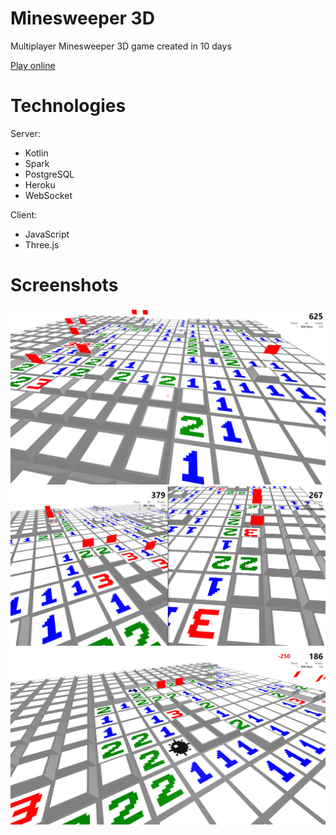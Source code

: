 # Minesweeper 3D

Multiplayer Minesweeper 3D game created in 10 days

[Play online](https://rubikon02-minesweeper.herokuapp.com/)


# Technologies

Server:
- Kotlin
- Spark
- PostgreSQL
- Heroku
- WebSocket

Client:
- JavaScript
- Three.js


# Screenshots

![screenshot01](screenshots/screenshot01.png)
![screenshot02](screenshots/screenshot02.png)
![screenshot03](screenshots/screenshot03.png)
